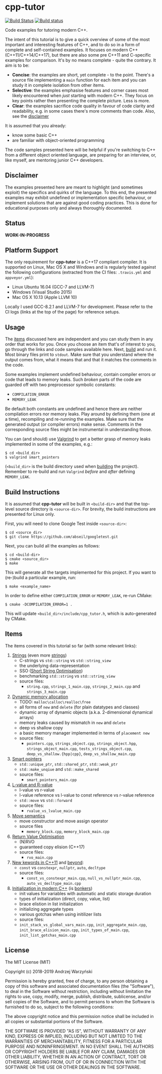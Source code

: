 cpp-tutor
=========
[![Build Status](https://travis-ci.org/banach-space/cpp-tutor.svg?branch=master)](https://travis-ci.org/banach-space/cpp-tutor)
[![Build status](https://ci.appveyor.com/api/projects/status/axf91gjs67eoms4s/branch/add_appveyor?svg=true)](https://ci.appveyor.com/project/banach-space/cpp-tutor/branch/add_appveyor)

Code examples for tutoring modern C++.

The intent of this tutorial is to give a quick overview of some of the most
important and interesting features of C++, and to do so in a form of complete
and self-contained examples. It focuses on modern C++ (C++11/C++14/C++17), but
there are also some pre C++11 and C-specific examples for comparison. It's by
no means complete - quite the contrary. It aim is to be:
  * **Concise**: the examples are short, yet complete - to the point. There's a
    source file implementing a `main` function for each item and you can study it
    in complete isolation from other items.
  * **Selective**: the examples emphasise features and corner cases most likely
    encountered when _just_ starting with modern C++. They focus on key points
    rather then presenting the complete picture. Less is more.
  * **Clear**: the examples sacrifice code quality in favour of code clarity
    and readability, e.g. in some cases there's more comments than code. Also,
    see the [disclaimer](#disclaimer)

It is assumed that you already:
  * know some basic C++
  * are familiar with object-oriented programming

The code samples presented here will be helpful if you're switching to C++ from a
different object oriented language, are preparing for an interview, or, like
myself, are mentoring junior C++ developers.

Disclaimer
----------
The examples presented here are meant to highlight (and sometimes exploit) the
specifics and quirks of the language. To this end, the presented examples may
exhibit undefined or implementation specific behaviour, or implement solutions
that are against good coding practices. This is done for educational purposes
only and always thoroughly documented.

Status
------
**WORK-IN-PROGRESS**

Platform Support
----------------
The only requirement for **cpp-tutor** is a C++17 compliant compiler. It is
supported on Linux, Mac OS X and Windows and is regularly tested against the
following configurations (extracted from the CI files: `.travis.yml` and
`appveyor.yml`):
  * Linux Ubuntu 16.04 (GCC-7 and LLVM-7)
  * Windows (Visual Studio 2015)
  * Mac OS X 10.13 (Apple LLVM 10)

Locally I used GCC-8.2.1 and LLVM-7 for development. Please refer to the CI
logs (links at the top of the page) for reference setups.

Usage
-----
The [items](#tems) discussed here are independent and you can study them in any
order that works for you. Once you choose an item that's of interest to you, go
through the links and code samples available here. Next,
[build](#build-instructions) and run it.  Most binary files print to `stdout`.
Make sure that you understand where the output comes from, what it means that
and that it matches the comments in the code.

Some examples implement undefined behaviour, contain compiler errors or code
that leads to memory leaks. Such _broken_ parts of the code are guarded off
with two preprocessor symbolic constants:
  * `COMPILATION_ERROR`
  * `MEMORY_LEAK`

Be default both constants are undefined and hence there are neither compilation
errors nor memory leaks. Play around by defining them (one at a time),
recompiling and re-running the examples. Make sure that the generated output
(or compiler errors) make sense. Comments in the corresponding source files
might be instrumental in understanding those.

You can (and should) use [Valgrind](http://valgrind.org/) to get a better
grasp of memory leaks implemented in some of the examples, e.g.:
```
$ cd <build_dir>
$ valgrind smart_pointers
```
(`<build_dir>` is the build directory used when [building](#build-instructions)
the project). Remember to re-build and run `Valgrind`  _before_ and _after_
defining `MEMORY_LEAK`.

Build Instructions
------------------
It is assumed that **cpp-tutor** will be built in `<build-dir>` and that the
top-level source directory is `<source-dir>`. For brevity, the build
instructions are presented for Linux only.

First, you will need to clone Google Test inside `<source-dir>`:
```
$ cd <source_dir>
$ git clone https://github.com/abseil/googletest.git
```

Next, you can build all the examples as follows:
```
$ cd <build-dir>
$ cmake <source_dir>
$ make
```
This will generate all the targets implemented for this project. If you want to
(re-)build a particular example, run:
```
$ make <example_name>
```
In order to define either `COMPILATION_ERROR` or `MEMORY_LEAK`, re-run CMake:
```
$ cmake -DCOMPILATION_ERROR=1 .
```
This will update `<build_dir>/include/cpp_tutor.h`, which is auto-generated by
CMake.

Items
--------
The items covered in this tutorial so far (with some relevant links):
1. [Strings](http://cs.stmarys.ca/~porter/csc/ref/c_cpp_strings.html) (even more
   [strings](https://embeddedartistry.com/blog/2017/7/24/stdstring-vs-c-strings))
   * C-strings vs `std::string` vs `std::string_view`
   * the underlying data-representation
   * SSO ([Short String Optimisation](https://akrzemi1.wordpress.com/2014/04/14/common-optimizations/))
   * benchmarking `std::string` vs `std::string_view`
   * source files:
     * `string.cpp`, `strings_1_main.cpp`, `strings_2_main.cpp` and `strings_3_main.cpp`
2. [Dynamic memory allocation](https://en.wikipedia.org/wiki/C_dynamic_memory_allocation)
   * TODO: `malloc\calloc\realloc\free`
   * all forms of `new` and `delete` (for plain datatypes and classes)
   * dynamic array of dynamic objects (a.k.a. 2-dimensional dynamical arrays)
   * memory leaks caused by mismatch in `new` and `delete`
   * deep vs shallow copy
   * a basic memory manager implemented in terms of `placement new`
   * source files:
     * `pointers.cpp`, `strings_object.cpp`, `strings_object.hpp`,
       `strings_object_main.cpp`, `tests_strings_object.cpp`,
       `deep_vs_shallow.{hpp|cpp}`, `deep_vs_shallow_main.cpp`
3. [Smart pointers](https://docs.microsoft.com/en-us/cpp/cpp/smart-pointers-modern-cpp?view=vs-2017)
   * `std::unique_ptr`, `std::shared_ptr`, `std::weak_ptr`
   * `std::make_unqiue` and `std::make_shared`
   * source files:
     * `smart_pointers_main.cpp`
4. [L-value and R-value](https://eli.thegreenplace.net/2011/12/15/understanding-lvalues-and-rvalues-in-c-and-c/)
   * l-value vs r-value
   * l-value reference vs l-value to const reference vs r-value reference
   * `std::move` vs `std::forward`
   * source files:
     * `rvalue_vs_lvalue_main.cpp`
5. [Move semantics](https://www.cprogramming.com/c++11/rvalue-references-and-move-semantics-in-c++11.html)
   * move constructor and move assign operator
   * source files
     * `memory_block.cpp`, `memory_block_main.cpp`
6. [Return Value Optimisation](https://en.wikipedia.org/wiki/Copy_elision#Return_value_optimization)
   * (N)RVO
   * guaranteed copy elision (C++17)
   * source files:
     * `rvo_main.cpp`
7. [New kewords in C++11](https://www.codeproject.com/Articles/570638/Ten-Cplusplus11-Features-Every-Cplusplus-Developer)
   and [beyond](https://github.com/AnthonyCalandra/modern-cpp-features):
   * `const` vs `constexpr`, `nullptr`, `auto`, `decltype`
   * source files:
     * `const_vs_constexpr_main.cpp`, `null_vs_nullptr_main.cpp`,
       `auto_vs_decltype_main.cpp`
8. [Initialization in modern C++](https://www.youtube.com/watch?v=SCoewvXablk)
   (is [bonkers](https://blog.tartanllama.xyz/initialization-is-bonkers/))
   * init values for variables with automatic and static storage duration
   * types of initialization (direct, copy, value, list)
   * brace elistion in list initialization
   * initializing aggregate types
   * various gotchas when using initilizer lists
   * source files:
    * `init_stack_vs_global_vars_main.cpp`, `init_aggregate_main.cpp`,
      `init_brace_elision_main.cpp`, `init_types_of_main.cpp`,
      `init_list_gotchas_main.cpp`

License
--------
The MIT License (MIT)

Copyright (c) 2018-2019 Andrzej Warzyński

Permission is hereby granted, free of charge, to any person obtaining a copy of
this software and associated documentation files (the "Software"), to deal in
the Software without restriction, including without limitation the rights to
use, copy, modify, merge, publish, distribute, sublicense, and/or sell copies
of the Software, and to permit persons to whom the Software is furnished to do
so, subject to the following conditions:

The above copyright notice and this permission notice shall be included in all
copies or substantial portions of the Software.

THE SOFTWARE IS PROVIDED "AS IS", WITHOUT WARRANTY OF ANY KIND, EXPRESS OR
IMPLIED, INCLUDING BUT NOT LIMITED TO THE WARRANTIES OF MERCHANTABILITY,
FITNESS FOR A PARTICULAR PURPOSE AND NONINFRINGEMENT. IN NO EVENT SHALL THE
AUTHORS OR COPYRIGHT HOLDERS BE LIABLE FOR ANY CLAIM, DAMAGES OR OTHER
LIABILITY, WHETHER IN AN ACTION OF CONTRACT, TORT OR OTHERWISE, ARISING FROM,
OUT OF OR IN CONNECTION WITH THE SOFTWARE OR THE USE OR OTHER DEALINGS IN THE
SOFTWARE.
